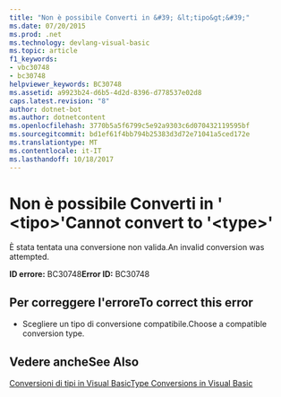 ```yaml
---
title: "Non è possibile Converti in &#39; &lt;tipo&gt;&#39;"
ms.date: 07/20/2015
ms.prod: .net
ms.technology: devlang-visual-basic
ms.topic: article
f1_keywords:
- vbc30748
- bc30748
helpviewer_keywords: BC30748
ms.assetid: a9923b24-d6b5-4d2d-8396-d778537e02d8
caps.latest.revision: "8"
author: dotnet-bot
ms.author: dotnetcontent
ms.openlocfilehash: 3770b5a5f6799c5e92a9303c6d070432119595bf
ms.sourcegitcommit: bd1ef61f4bb794b25383d3d72e71041a5ced172e
ms.translationtype: MT
ms.contentlocale: it-IT
ms.lasthandoff: 10/18/2017
---
```

# <a name="cannot-convert-to-39lttypegt39"></a><span data-ttu-id="ba831-102">Non è possibile Converti in &#39; &lt;tipo&gt;&#39;</span><span class="sxs-lookup"><span data-stu-id="ba831-102">Cannot convert to &#39;&lt;type&gt;&#39;</span></span>
<span data-ttu-id="ba831-103">È stata tentata una conversione non valida.</span><span class="sxs-lookup"><span data-stu-id="ba831-103">An invalid conversion was attempted.</span></span>  
  
 <span data-ttu-id="ba831-104">**ID errore:** BC30748</span><span class="sxs-lookup"><span data-stu-id="ba831-104">**Error ID:** BC30748</span></span>  
  
## <a name="to-correct-this-error"></a><span data-ttu-id="ba831-105">Per correggere l'errore</span><span class="sxs-lookup"><span data-stu-id="ba831-105">To correct this error</span></span>  
  
-   <span data-ttu-id="ba831-106">Scegliere un tipo di conversione compatibile.</span><span class="sxs-lookup"><span data-stu-id="ba831-106">Choose a compatible conversion type.</span></span>  
  
## <a name="see-also"></a><span data-ttu-id="ba831-107">Vedere anche</span><span class="sxs-lookup"><span data-stu-id="ba831-107">See Also</span></span>  
 [<span data-ttu-id="ba831-108">Conversioni di tipi in Visual Basic</span><span class="sxs-lookup"><span data-stu-id="ba831-108">Type Conversions in Visual Basic</span></span>](../../visual-basic/programming-guide/language-features/data-types/type-conversions.md)

